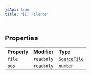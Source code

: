 ```yaml
---
jsApi: true
title: "[I] FilePos"

---
```

## Properties

| Property | Modifier | Type |
| :------ | :------ | :------ |
| `file` | `readonly` | [`SourceFile`](SourceFile.md) |
| `pos` | `readonly` | `number` |

